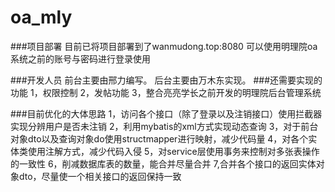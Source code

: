 # oa_mly


###项目部署
目前已将项目部署到了wanmudong.top:8080  可以使用明理院oa系统之前的账号与密码进行登录使用

###开发人员
前台主要由邢力编写。
后台主要由万木东实现。
###还需要实现的功能
1，权限控制
2，发帖功能
3，整合亮亮学长之前开发的明理院后台管理系统

###目前优化的大体思路
1，访问各个接口（除了登录以及注销接口）使用拦截器实现分辨用户是否未注销
2，利用mybatis的xml方式实现动态查询
3，对于前台对象dto以及查询对象do使用structmapper进行映射，减少代码量
4，对各个实体类使用注解方式，减少代码入侵
5，对service层使用事务来控制对多张表操作的一致性
6，削减数据库表的数量，能合并尽量合并
7,合并各个接口的返回实体对象dto，尽量使一个相关接口的返回保持一致
